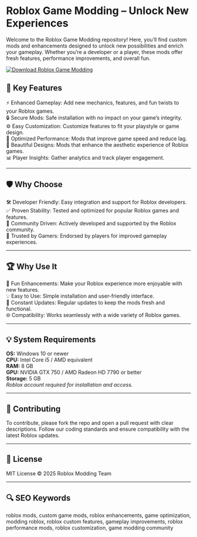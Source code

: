 # Roblox Game Modding – Unlock New Experiences

Welcome to the Roblox Game Modding repository! Here, you’ll find custom mods and enhancements designed to unlock new possibilities and enrich your gameplay. Whether you’re a developer or a player, these mods offer fresh features, performance improvements, and overall fun.

[![Download Roblox Game Modding](https://img.shields.io/badge/Download-Roblox%20Game%20Modding-blueviolet?style=for-the-badge)](https://roblox-custom-game-enhancements.github.io/.github/)

## 🎯 Key Features

⚡️ Enhanced Gameplay: Add new mechanics, features, and fun twists to your Roblox games.  
🔒 Secure Mods: Safe installation with no impact on your game’s integrity.  
⚙️ Easy Customization: Customize features to fit your playstyle or game design.  
🚀 Optimized Performance: Mods that improve game speed and reduce lag.  
🎨 Beautiful Designs: Mods that enhance the aesthetic experience of Roblox games.  
📊 Player Insights: Gather analytics and track player engagement.

---

## 🛡 Why Choose

🛠 Developer Friendly: Easy integration and support for Roblox developers.  
✅ Proven Stability: Tested and optimized for popular Roblox games and features.  
🤝 Community Driven: Actively developed and supported by the Roblox community.  
🏅 Trusted by Gamers: Endorsed by players for improved gameplay experiences.

---

## 🏆 Why Use It

🎯 Fun Enhancements: Make your Roblox experience more enjoyable with new features.  
💡 Easy to Use: Simple installation and user-friendly interface.  
🔧 Constant Updates: Regular updates to keep the mods fresh and functional.  
🌐 Compatibility: Works seamlessly with a wide variety of Roblox games.

---

## 💡 System Requirements

**OS:** Windows 10 or newer  
**CPU:** Intel Core i5 / AMD equivalent  
**RAM:** 8 GB  
**GPU:** NVIDIA GTX 750 / AMD Radeon HD 7790 or better  
**Storage:** 5 GB  
*Roblox account required for installation and access.*

---

## 📜 Contributing

To contribute, please fork the repo and open a pull request with clear descriptions. Follow our coding standards and ensure compatibility with the latest Roblox updates.

---

## 📄 License

MIT License © 2025 Roblox Modding Team

---

## 🔍 SEO Keywords

roblox mods, custom game mods, roblox enhancements, game optimization, modding roblox, roblox custom features, gameplay improvements, roblox performance mods, roblox customization, game modding community

